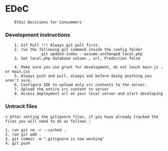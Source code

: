 # EDeC
        Ethic Decisions for Consummers
        
### Development instructions
        
        1. Git Pull !!! Always git pull first.
        2. run the following git command inside the config folder 
                    git update-index --assume-unchanged local.php
        3. Set local.php database values , url, Production false
       
        4. Make sure you use grunt for development, do not touch main.js , or main.css
        5. Always push and pull, always ask before doing anything you aren't sure. 
        6. Configure IDE to upload only src contents to the server.
        7. Upload the entire src content to server
        8. Access deployment url on your local server and start developing 
        
### Untrack files     
     
    > After setting the gitignore files, if you have already tracked the files you will need to do as follows :
    
    1. run git rm -r --cached .
    2. run git add .
    3. git commit -m ".gitignore is now working"
    4. git push
    
    
    
        
        